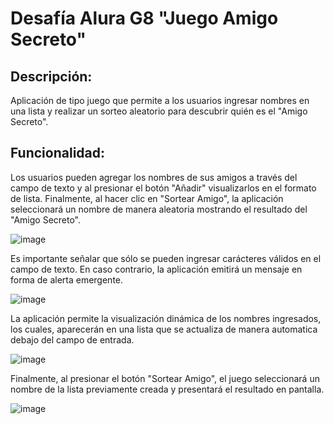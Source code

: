 <h1> Desafía Alura G8 "Juego Amigo Secreto"  </h1>

<h2> Descripción: </h2>
Aplicación de tipo juego que permite a los usuarios ingresar nombres en una lista y realizar un sorteo aleatorio para descubrir quién es el "Amigo Secreto".

<h2> Funcionalidad: </h2>
Los usuarios pueden agregar los nombres de sus amigos a través del campo de texto y al presionar el botón "Añadir" visualizarlos en el formato de lista. Finalmente, al hacer clic en "Sortear Amigo", la aplicación seleccionará un nombre de manera aleatoria mostrando el resultado del "Amigo Secreto".

![image](https://github.com/user-attachments/assets/87dd1422-69b5-492e-ad39-a76945a165de)

Es importante señalar que sólo se pueden ingresar carácteres válidos en el campo de texto. En caso contrario, la aplicación emitirá un mensaje en forma de alerta emergente. 

![image](https://github.com/user-attachments/assets/0b529ef3-81b5-44a7-8094-08853f413409)

La aplicación permite la visualización dinámica de los nombres ingresados, los cuales, aparecerán en una lista  que se actualiza de manera automatica debajo del campo de entrada.

![image](https://github.com/user-attachments/assets/9a5964e5-8d44-4d95-b963-4258da3172f4)


Finalmente, al presionar el botón "Sortear Amigo", el juego seleccionará un nombre de la lista previamente creada y presentará el resultado en pantalla.

![image](https://github.com/user-attachments/assets/9b9f169c-329f-4787-8bd7-dec7d62d50b2)




